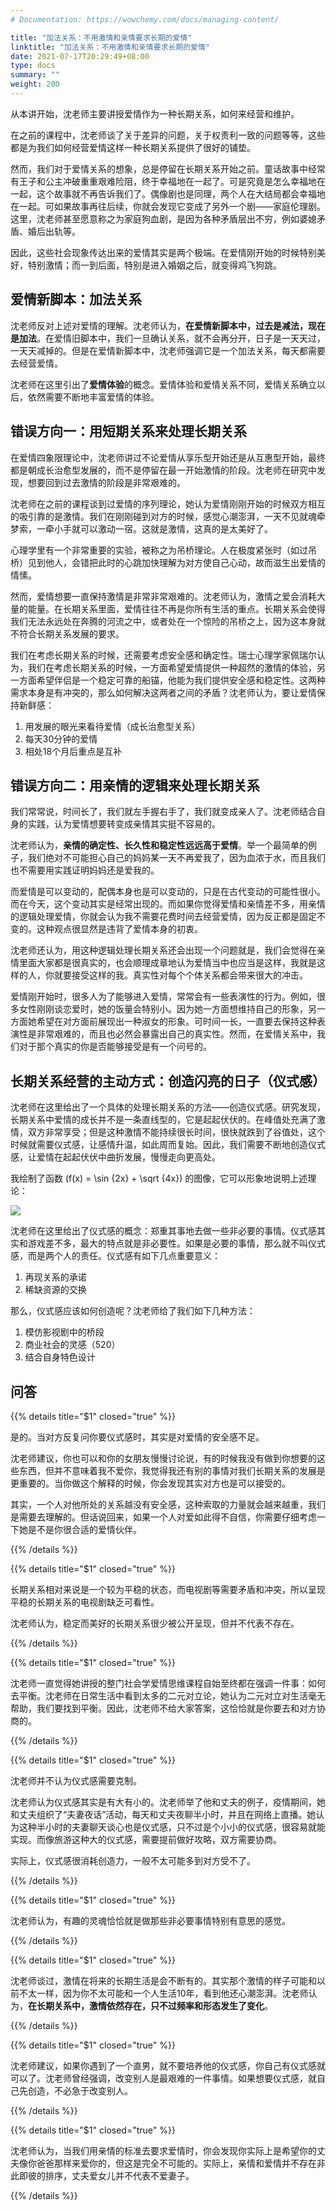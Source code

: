 ```yaml
---
# Documentation: https://wowchemy.com/docs/managing-content/

title: "加法关系：不用激情和亲情要求长期的爱情"
linktitle: "加法关系：不用激情和亲情要求长期的爱情"
date: 2021-07-17T20:29:49+08:00
type: docs
summary: ""
weight: 200
---
```


<!--more-->

从本讲开始，沈老师主要讲授爱情作为一种长期关系，如何来经营和维护。

在之前的课程中，沈老师谈了关于差异的问题，关于权责利一致的问题等等，这些都是为我们如何经营爱情这样一种长期关系提供了很好的铺垫。

然而，我们对于爱情关系的想象，总是停留在长期关系开始之前。童话故事中经常有王子和公主冲破重重艰难险阻，终于幸福地在一起了。可是究竟是怎么幸福地在一起，这个故事就不再告诉我们了。偶像剧也是同理，两个人在大结局都会幸福地在一起。可如果故事再往后续，你就会发现它变成了另外一个剧——家庭伦理剧。这里，沈老师甚至愿意称之为家庭狗血剧，是因为各种矛盾层出不穷，例如婆媳矛盾、婚后出轨等。

因此，这些社会现象传达出来的爱情其实是两个极端。在爱情刚开始的时候特别美好，特别激情；而一到后面，特别是进入婚姻之后，就变得鸡飞狗跳。

## 爱情新脚本：加法关系

沈老师反对上述对爱情的理解。沈老师认为，**在爱情新脚本中，过去是减法，现在是加法**。在爱情旧脚本中，我们一旦确认关系，就不会再分开，日子是一天天过，一天天减掉的。但是在爱情新脚本中，沈老师强调它是一个加法关系，每天都需要去经营爱情。

沈老师在这里引出了**爱情体验**的概念。爱情体验和爱情关系不同，爱情关系确立以后，依然需要不断地丰富爱情的体验。

## 错误方向一：用短期关系来处理长期关系

在爱情四象限理论中，沈老师讲过不论爱情从享乐型开始还是从互惠型开始，最终都是朝成长治愈型发展的，而不是停留在最一开始激情的阶段。沈老师在研究中发现，想要回到过去激情的阶段是非常艰难的。

沈老师在之前的课程谈到过爱情的序列理论，她认为爱情刚刚开始的时候双方相互的吸引靠的是激情。我们在刚刚碰到对方的时候，感觉心潮澎湃，一天不见就魂牵梦索，一牵小手就可以激动一宿。这就是激情，这真的是太美好了。

心理学里有一个非常重要的实验，被称之为吊桥理论。人在极度紧张时（如过吊桥）见到他人，会错把此时的心跳加快理解为对方使自己心动，故而滋生出爱情的情愫。

然而，爱情想要一直保持激情是非常非常艰难的。沈老师认为，激情之爱会消耗大量的能量。在长期关系里面，爱情往往不再是你所有生活的重点。长期关系会使得我们无法永远处在奔腾的河流之中，或者处在一个惊险的吊桥之上，因为这本身就不符合长期关系发展的要求。

我们在考虑长期关系的时候，还需要考虑安全感和确定性。瑞士心理学家佩瑞尔认为，我们在考虑长期关系的时候，一方面希望爱情提供一种超然的激情的体验，另一方面希望伴侣是一个稳定可靠的船锚，他能为我们提供安全感和稳定性。这两种需求本身是有冲突的，那么如何解决这两者之间的矛盾？沈老师认为，要让爱情保持新鲜感：

1. 用发展的眼光来看待爱情（成长治愈型关系）
2. 每天30分钟的爱情
3. 相处18个月后重点是互补

## 错误方向二：用亲情的逻辑来处理长期关系

我们常常说，时间长了，我们就左手握右手了，我们就变成亲人了。沈老师结合自身的实践，认为爱情想要转变成亲情其实挺不容易的。

沈老师认为，**亲情的确定性、长久性和稳定性远远高于爱情**。举一个最简单的例子，我们绝对不可能担心自己的妈妈某一天不再爱我了，因为血浓于水，而且我们也不需要用实践证明妈妈还是爱我的。

而爱情是可以变动的，配偶本身也是可以变动的，只是在古代变动的可能性很小。而在今天，这个变动其实是经常出现的。而如果你觉得爱情和亲情差不多，用亲情的逻辑处理爱情，你就会认为我不需要花费时间去经营爱情，因为反正都是固定不变的。这种观点很显然是违背了爱情本身的初衷。

沈老师还认为，用这种逻辑处理长期关系还会出现一个问题就是，我们会觉得在亲情里面大家都是很真实的，也会顺理成章地认为爱情当中也应当是这样，我就是这样的人，你就要接受这样的我。真实性对每个个体关系都会带来很大的冲击。

爱情刚开始时，很多人为了能够进入爱情，常常会有一些表演性的行为。例如，很多女性刚刚谈恋爱时，她的饭量会特别小。因为她一方面想维持自己的形象，另一方面她希望在对方面前展现出一种淑女的形象。可时间一长，一直要去保持这种表演性是非常艰难的，而且也必然会暴露出自己的真实性。然而，在爱情关系中，我们对于那个真实的你是否能够接受是有一个问号的。

## 长期关系经营的主动方式：创造闪亮的日子（仪式感）

沈老师在这里给出了一个具体的处理长期关系的方法——创造仪式感。研究发现，长期关系中爱情的成长并不是一条直线型的，它是起起伏伏的。在峰值处充满了激情，双方非常享受；但是这种激情不能持续很长时间，很快就跌到了谷值处，这个时候就需要仪式感，让感情升温，如此周而复始。因此，我们需要不断地创造仪式感，让爱情在起起伏伏中曲折发展，慢慢走向更高处。

我绘制了函数 \(f(x) = \sin {2x} + \sqrt {4x}\) 的图像，它可以形象地说明上述理论：

![](99bfd26fd33a2a552bf96e12837b30f8.svg)

沈老师在这里给出了仪式感的概念：郑重其事地去做一些非必要的事情。仪式感其实和游戏差不多，最大的特点就是非必要性。如果是必要的事情，那么就不叫仪式感，而是两个人的责任。仪式感有如下几点重要意义：

1. 再现关系的承诺
2. 稀缺资源的交换

那么，仪式感应该如何创造呢？沈老师给了我们如下几种方法：

1. 模仿影视剧中的桥段
2. 商业社会的灵感（520）
3. 结合自身特色设计

## 问答

{{% details title="$1" closed="true" %}}

是的。当对方反复问你要仪式感时，其实是对爱情的安全感不足。

沈老师建议，你也可以和你的女朋友慢慢讨论说，有的时候我没有做到你想要的这些东西，但并不意味着我不爱你，我觉得我还有别的事情对我们长期关系的发展是更重要的。当你做这个解释的时候，你会发现其实对方也是可以接受的。

其实，一个人对他所处的关系越没有安全感，这种索取的力量就会越来越重，我们是需要去理解的。但话说回来，如果一个人对爱如此得不自信，你需要仔细考虑一下她是不是你很合适的爱情伙伴。

{{% /details %}}

{{% details title="$1" closed="true" %}}

长期关系相对来说是一个较为平稳的状态，而电视剧等需要矛盾和冲突，所以呈现平稳的长期关系的电视剧缺乏可看性。

沈老师认为，稳定而美好的长期关系很少被公开呈现，但并不代表不存在。

{{% /details %}}

{{% details title="$1" closed="true" %}}

沈老师一直觉得她讲授的整门社会学爱情思维课程自始至终都在强调一件事：如何去平衡。沈老师在日常生活中看到太多的二元对立论，她认为二元对立对生活毫无帮助，我们要找到平衡。因此，沈老师不给大家答案，这恰恰就是你要去和对方协商的。

{{% /details %}}

{{% details title="$1" closed="true" %}}

沈老师并不认为仪式感需要克制。

沈老师认为仪式感其实是有大有小的。沈老师举了他和丈夫的例子，疫情期间，她和丈夫组织了“夫妻夜话”活动，每天和丈夫夜聊半小时，并且在网络上直播。她认为这种半小时的夫妻聊天谈心也是仪式感，只不过是个小小的仪式感，很容易就能实现。而像旅游这种大的仪式感，需要提前做好攻略，双方需要协商。

实际上，仪式感很消耗创造力，一般不太可能多到对方受不了。

{{% /details %}}

{{% details title="$1" closed="true" %}}

沈老师认为，有趣的灵魂恰恰就是做那些非必要事情特别有意思的感觉。

{{% /details %}}

{{% details title="$1" closed="true" %}}

沈老师谈过，激情在将来的长期生活是会不断有的。其实那个激情的样子可能和以前不太一样，因为你不太可能和一个人生活10年，看到他还心潮澎湃。沈老师认为，**在长期关系中，激情依然存在，只不过频率和形态发生了变化**。

{{% /details %}}

{{% details title="$1" closed="true" %}}

沈老师建议，如果你遇到了一个直男，就不要培养他的仪式感，你自己有仪式感就可以了。沈老师曾经强调，改变别人是最艰难的一件事情。如果想要仪式感，就自己先创造，不必急于改变别人。

{{% /details %}}

{{% details title="$1" closed="true" %}}

沈老师认为，当我们用亲情的标准去要求爱情时，你会发现你实际上是希望你的丈夫像你爸爸那样来爱你的，但这是完全不可能的。实际上，亲情和爱情并不存在非此即彼的排序，丈夫爱女儿并不代表不爱妻子。

{{% /details %}}